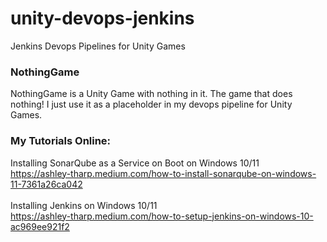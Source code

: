 # unity-devops-jenkins
Jenkins Devops Pipelines for Unity Games

### NothingGame
NothingGame is a Unity Game with nothing in it. The game that does nothing! I just use it as a placeholder in my devops pipeline for Unity Games. 

### My Tutorials Online: <br>
Installing SonarQube as a Service on Boot on Windows 10/11 <br>
https://ashley-tharp.medium.com/how-to-install-sonarqube-on-windows-11-7361a26ca042 <br>
<br>
Installing Jenkins on Windows 10/11 <br>
https://ashley-tharp.medium.com/how-to-setup-jenkins-on-windows-10-ac969ee921f2 <br>
